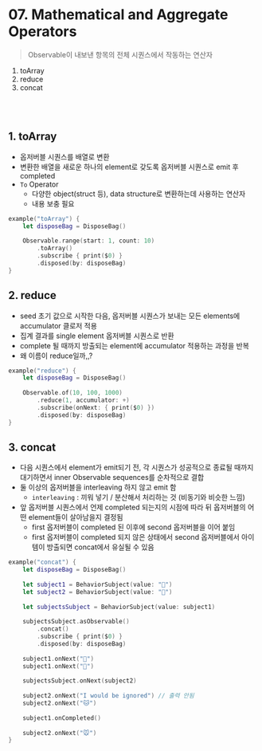 # 07. Mathematical and Aggregate Operators
> Observable이 내보낸 항목의 전체 시퀀스에서 작동하는 연산자

1. toArray
2. reduce
3. concat
<br>
<br>

## 1. toArray
- 옵저버블 시퀀스를 배열로 변환
- 변환한 배열을 새로운 하나의 element로 갖도록 옵저버블 시퀀스로 emit 후 completed
- `To` Operator
    - 다양한 object(struct 등), data structure로 변환하는데 사용하는 연산자
    - 내용 보충 필요 

```swift
example("toArray") {
    let disposeBag = DisposeBag()
    
    Observable.range(start: 1, count: 10)
        .toArray()
        .subscribe { print($0) }
        .disposed(by: disposeBag)
}
```
## 2. reduce
- seed 초기 값으로 시작한 다음, 옵저버블 시퀀스가 보내는 모든 elements에 accumulator 클로저 적용
- 집계 결과를 single element 옵저버블 시퀀스로 반환
- complete 될 때까지 방출되는 element에 accumulator 적용하는 과정을 반복
- 왜 이름이 reduce일까,,?
```swift
example("reduce") {
    let disposeBag = DisposeBag()
    
    Observable.of(10, 100, 1000)
        .reduce(1, accumulator: +)
        .subscribe(onNext: { print($0) })
        .disposed(by: disposeBag)
}
```
## 3. concat
- 다음 시퀀스에서 element가 emit되기 전, 각 시퀀스가 성공적으로 종료될 때까지 대기하면서 inner Observable sequences를 순차적으로 결합
- 둘 이상의 옵저버블을 interleaving 하지 않고 emit 함
    - `interleaving` : 끼워 넣기 / 분산해서 처리하는 것 (비동기와 비슷한 느낌)
- 앞 옵저버블 시퀀스에서 언제 completed 되는지의 시점에 따라 뒤 옵저버블의 어떤 element들이 살아남을지 결정됨
    - first 옵저버블이 completed 된 이후에 second 옵저버블을 이어 붙임
    - first 옵저버블이 completed 되지 않은 상태에서 second 옵저버블에서 아이템이 방출되면 concat에서 유실될 수 있음
```swift
example("concat") {
    let disposeBag = DisposeBag()
    
    let subject1 = BehaviorSubject(value: "🍎")
    let subject2 = BehaviorSubject(value: "🐶")
    
    let subjectsSubject = BehaviorSubject(value: subject1)
    
    subjectsSubject.asObservable()
        .concat()
        .subscribe { print($0) }
        .disposed(by: disposeBag)
    
    subject1.onNext("🍐")
    subject1.onNext("🍊")
    
    subjectsSubject.onNext(subject2)
    
    subject2.onNext("I would be ignored") // 출력 안됨
    subject2.onNext("🐱")
    
    subject1.onCompleted()
    
    subject2.onNext("🐭")
}
```